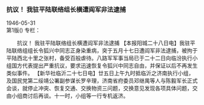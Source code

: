 ### 抗议！  我驻平陆联络组长横遭阎军非法逮捕  

1946-05-31  
第1版()
专栏：

　　抗议！
    我驻平陆联络组长横遭阎军非法逮捕
    【本报阳城二十八日电】我驻平陆联络组组长令狐兴中同志正身染重病，突于五月十七日遭阎军非法逮捕，被拘于平陆西北十里之张村，备受百般虐待。八路军军事当局已于二十二日向临汾执行小组国方代表提出严重抗议，要求迅速恢复令狐兴中同志自由，并保证以后不再发生类似事件。
    【新华社临沂二十七日电】廿五日上午九时抵临沂之济南执行小组，及国民党第二绥靖公署副参谋长罗辛理，济南省府委员邓继禺等人与陈毅军长正式会谈，就停止冲突、恢复交通、交换物资三问题，交换意见发现各项具体问题，交由小组商讨后再谈。十一时，小组等一行专机返济。  
